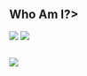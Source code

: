 <html>
<h2 align="left">Who Am I?></h2>  
<p align="left">
   <img src="https://github-readme-stats.vercel.app/api?username=rootreis&theme=vue-dark&dark_icons=true" />
   <img src="https://github-readme-stats.vercel.app/api/top-langs/?username=rootreis&theme=dark&count_private=true&show_icons=true&hide_border=true" />
</p>

<h2 align="left"><img src="https://steamuserimages-a.akamaihd.net/ugc/1018321821846717093/3417B9BB7E8787B8CB0059980A57DE15834650B9/?imw=5000&imh=5000&ima=fit&impolicy=Letterbox&imcolor=%23000000&letterbox=false"></h2>
</html>
